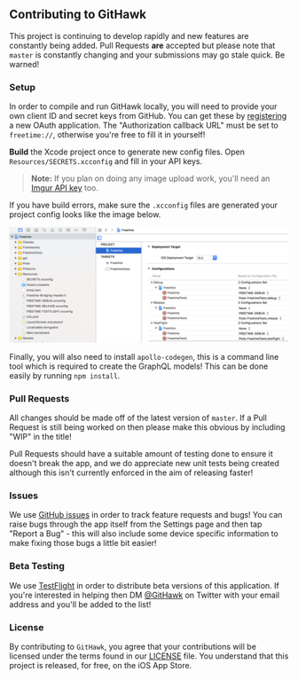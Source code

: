 ## Contributing to GitHawk

This project is continuing to develop rapidly and new features are constantly being added. Pull Requests **are** accepted but please note that `master` is constantly changing and your submissions may go stale quick. Be warned!

### Setup

In order to compile and run GitHawk locally, you will need to provide your own client ID and secret keys from GitHub. You can get these by [registering](https://github.com/settings/applications/new) a new OAuth application. The "Authorization callback URL" must be set to `freetime://`, otherwise you're free to fill it in yourself!

**Build** the Xcode project once to generate new config files. Open `Resources/SECRETS.xcconfig` and fill in your API keys.

> **Note:** If you plan on doing any image upload work, you'll need an [Imgur API key](https://apidocs.imgur.com/) too.

If you have build errors, make sure the `.xcconfig` files are generated your project config looks like the image below.

<img src="Design/config-setup.png" />

Finally, you will also need to install `apollo-codegen`, this is a command line tool which is required to create the GraphQL models! This can be done easily by running `npm install`.

### Pull Requests

All changes should be made off of the latest version of `master`. If a Pull Request is still being worked on then please make this obvious by including "WIP" in the title!

Pull Requests should have a suitable amount of testing done to ensure it doesn't break the app, and we do appreciate new unit tests being created although this isn't currently enforced in the aim of releasing faster!

### Issues

We use [GitHub issues](https://github.com/rnystrom/GitHawk/issues) in order to track feature requests and bugs! You can raise bugs through the app itself from the Settings page and then tap "Report a Bug" - this will also include some device specific information to make fixing those bugs a little bit easier!

### Beta Testing

We use [TestFlight](https://itunes.apple.com/gb/app/testflight/id899247664?mt=8) in order to distribute beta versions of this application. If you're interested in helping then DM [@GitHawk](https://twitter.com/GitHawk) on Twitter with your email address and you'll be added to the list!

### License

By contributing to `GitHawk`, you agree that your contributions will be licensed under the terms found in our [LICENSE](https://github.com/rnystrom/GitHawk/blob/master/LICENSE) file. You understand that this project is released, for free, on the iOS App Store.
